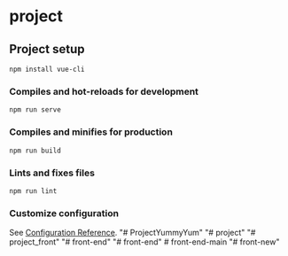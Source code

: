 # project

## Project setup
```
npm install vue-cli
```

### Compiles and hot-reloads for development
```
npm run serve
```

### Compiles and minifies for production
```
npm run build
```

### Lints and fixes files
```
npm run lint
```

### Customize configuration
See [Configuration Reference](https://cli.vuejs.org/config/).
"# ProjectYummyYum" 
"# project" 
"# project_front" 
"# front-end" 
"# front-end" 
#   f r o n t - e n d - m a i n  
 "# front-new" 
